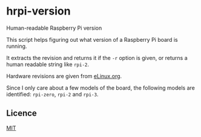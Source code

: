 # hrpi-version

Human-readable Raspberry Pi version

This script helps figuring out what version of a Raspberry Pi board is running.

It extracts the revision and returns it if the `-r` option is given, or returns a human readable string like `rpi-2`.

Hardware revisions are given from [eLinux.org](http://elinux.org/RPi_HardwareHistory).

Since I only care about a few models of the board, the following models are identified: `rpi-zero`, `rpi-2` and `rpi-3`.

## Licence

[MIT](https://raw.githubusercontent.com/damiencaselli/hrpi-version/master/LICENSE.md)
